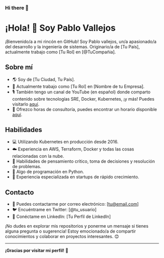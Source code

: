 ### Hi there 👋

# ¡Hola! 👋 Soy Pablo Vallejos

¡Bienvenido/a a mi rincón en GitHub! Soy Pablo vallejos, un/a apasionado/a del desarrollo y la ingeniería de sistemas. Originario/a de [Tu País], actualmente trabajo como [Tu Rol] en [@TuCompañia].

## Sobre mí

- 🌎 Soy de [Tu Ciudad, Tu País].
- 🚀 Actualmente trabajo como [Tu Rol] en [Nombre de tu Empresa].
- 🎙️ También tengo un canal de YouTube (en español) donde comparto contenido sobre tecnologías SRE, Docker, Kubernetes, ¡y más! Puedes visitarlo [aquí](enlace-del-canal).
- 💼 Ofrezco horas de consultoría, puedes encontrar un horario disponible [aquí](enlace-de-consultoria).

## Habilidades

- 💻 Utilizando Kubernetes en producción desde 2016.
- ☁️ Experiencia en AWS, Terraform, Docker y todas las cosas relacionadas con la nube.
- 🤔 Habilidades de pensamiento crítico, toma de decisiones y resolución de problemas.
- 🐍 Algo de programación en Python.
- 🚀 Experiencia especializada en startups de rápido crecimiento.

## Contacto

- 📧 Puedes contactarme por correo electrónico: [tu@email.com]
- 🐦 Encuéntrame en Twitter: [@tu_usuario]
- 💼 Conéctame en LinkedIn: [Tu Perfil de LinkedIn]

¡No dudes en explorar mis repositorios y ponerme un mensaje si tienes alguna pregunta o sugerencia! Estoy emocionado/a de compartir conocimientos y colaborar en proyectos interesantes. 😊

---
**¡Gracias por visitar mi perfil!** 🚀
